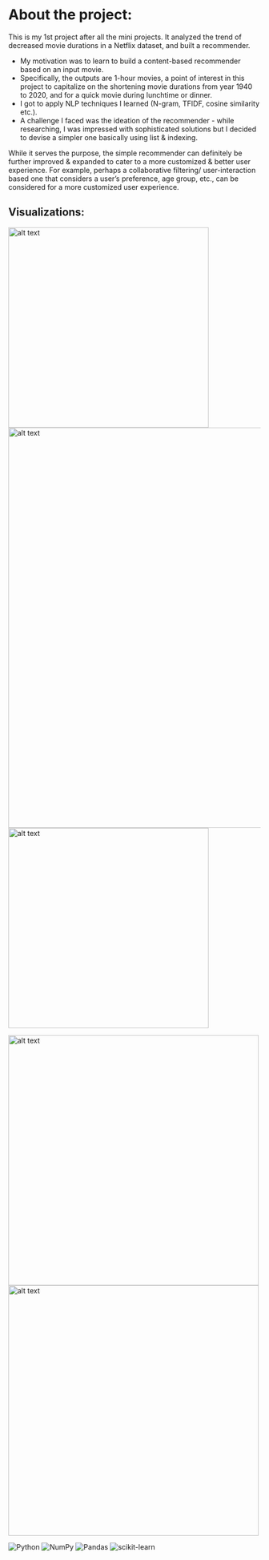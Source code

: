 # About the project:

This is my 1st project after all the mini projects. It analyzed the trend of decreased movie durations in a Netflix dataset, and built a recommender. 

- My motivation was to learn to build a content-based recommender based on an input movie. 
- Specifically, the outputs are 1-hour movies, a point of interest in this project to capitalize on the shortening movie durations from year 1940 to 2020, 
and for a quick movie during lunchtime or dinner. 
- I got to apply NLP techniques I learned (N-gram, TFIDF, cosine similarity etc.). 
- A challenge I faced was the ideation of the recommender - while researching, I was impressed with sophisticated solutions but I decided to devise a simpler one basically using list & indexing. 

While it serves the purpose, the simple recommender can definitely be further improved & expanded to cater to a more customized & better user experience. 
For example, perhaps a collaborative filtering/ user-interaction based one that considers a user’s preference, age group, etc., can be considered for a more 
customized user experience. 

## Visualizations:
<img src="https://github.com/nouzen-dev/ML_NLP/blob/main/1_Investigating Netflix Movies Durations/images/why.jpg" alt="alt text" width="400"/> <img src="https://github.com/nouzen-dev/ML_NLP/blob/main/1_Investigating Netflix Movies Durations/images/barchart.JPG" alt="alt text" width="800"/>
<img src="https://github.com/nouzen-dev/ML_NLP/blob/main/1_Investigating Netflix Movies Durations/images/wordcloud.JPG" alt="alt text" width="400"/>

<img src="https://github.com/nouzen-dev/ML_NLP/blob/main/1_Investigating Netflix Movies Durations/images/recommender.JPG" alt="alt text" width="500"/>
<img src="https://github.com/nouzen-dev/ML_NLP/blob/main/1_Investigating Netflix Movies Durations/images/Content-based-filtering-vs-collaborative-filtering.png" alt="alt text" width="500"/>


![Python](https://img.shields.io/badge/python-3670A0?style=for-the-badge&logo=python&logoColor=ffdd54)
![NumPy](https://img.shields.io/badge/numpy-%23013243.svg?style=for-the-badge&logo=numpy&logoColor=white)
![Pandas](https://img.shields.io/badge/pandas-%23150458.svg?style=for-the-badge&logo=pandas&logoColor=white)
![scikit-learn](https://img.shields.io/badge/scikit--learn-%23F7931E.svg?style=for-the-badge&logo=scikit-learn&logoColor=white)
